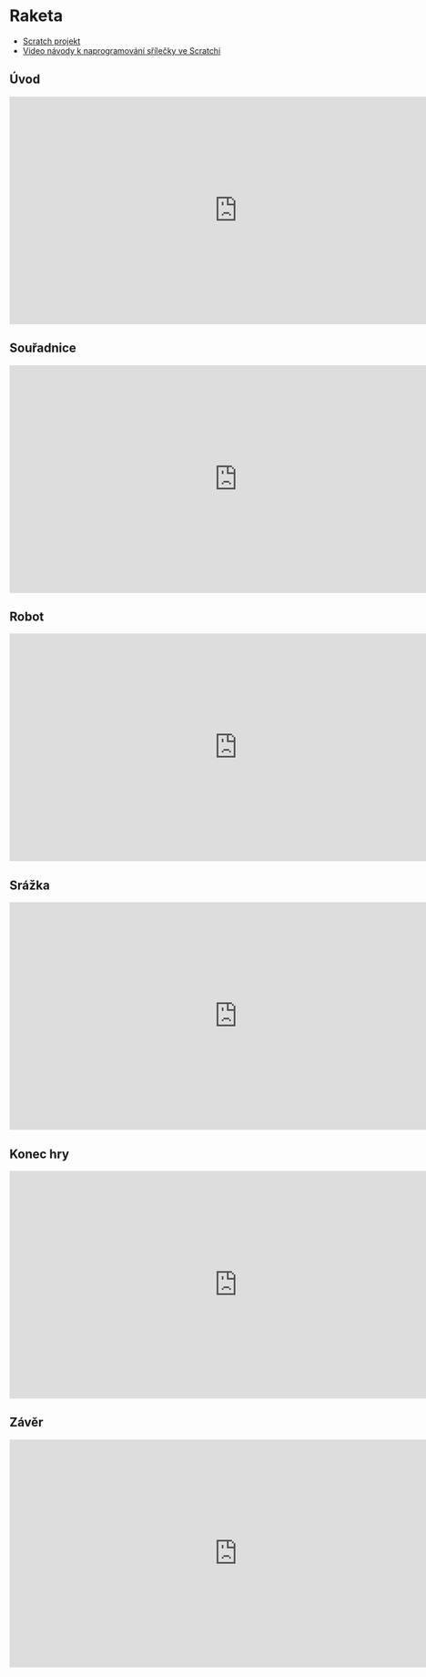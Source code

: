 # Raketa

* [Scratch projekt](https://scratch.mit.edu/projects/467896858)
* [Video návody k naprogramování sřílečky ve Scratchi](https://www.youtube.com/watch?v=Sul-JlNQSKI&list=PLQA1ytZXd9z04BphX5XWUkAGo2hPvK1VS)

## Úvod

<iframe width="800" height="400"
src="https://www.youtube.com/embed/Sul-JlNQSKI"
frameborder="0"
allow="accelerometer; autoplay; encrypted-media; gyroscope; picture-in-picture"
allowfullscreen></iframe>

## Souřadnice

<iframe width="800" height="400"
src="https://www.youtube.com/embed/CDqb8pw8Cio"
frameborder="0"
allow="accelerometer; autoplay; encrypted-media; gyroscope; picture-in-picture"
allowfullscreen></iframe>

## Robot

<iframe width="800" height="400"
src="https://www.youtube.com/embed/9w-CE9IIQw0"
frameborder="0"
allow="accelerometer; autoplay; encrypted-media; gyroscope; picture-in-picture"
allowfullscreen></iframe>

## Srážka

<iframe width="800" height="400"
src="https://www.youtube.com/embed/w4O4oKEY9gA"
frameborder="0"
allow="accelerometer; autoplay; encrypted-media; gyroscope; picture-in-picture"
allowfullscreen></iframe>

## Konec hry

<iframe width="800" height="400"
src="https://www.youtube.com/embed/NvEKdn0zICs"
frameborder="0"
allow="accelerometer; autoplay; encrypted-media; gyroscope; picture-in-picture"
allowfullscreen></iframe>

## Závěr

<iframe width="800" height="400"
src="https://www.youtube.com/embed/JEMx56qLQSQ"
frameborder="0"
allow="accelerometer; autoplay; encrypted-media; gyroscope; picture-in-picture"
allowfullscreen></iframe>
